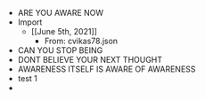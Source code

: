 - ARE YOU AWARE NOW
- Import
    - [[June 5th, 2021]]
        - From: cvikas78.json
- CAN YOU STOP BEING
- DONT BELIEVE YOUR NEXT THOUGHT
- AWARENESS ITSELF IS AWARE OF AWARENESS
- test 1
- 
